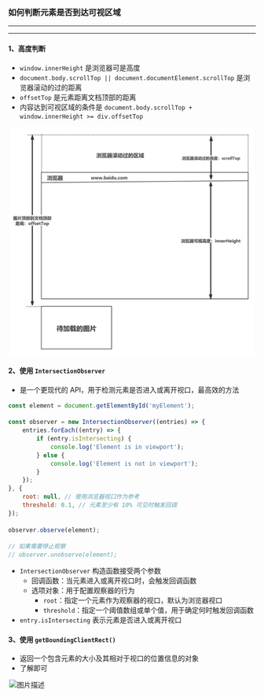 
### 如何判断元素是否到达可视区域

---
---

#### 1、高度判断

- `window.innerHeight` 是浏览器可是高度
- `document.body.scrollTop || document.documentElement.scrollTop` 是浏览器滚动的过的距离
- `offsetTop` 是元素距离文档顶部的距离
- 内容达到可视区域的条件是 `document.body.scrollTop + window.innerHeight >= div.offsetTop`

<img src="../static/c_15_1.png" alt="图片描述"  width="500" style="display: block; margin: 10px auto;">

#### 2、使用 `IntersectionObserver`

- 是一个更现代的 API，用于检测元素是否进入或离开视口，最高效的方法

```js
const element = document.getElementById('myElement');

const observer = new IntersectionObserver((entries) => {
    entries.forEach((entry) => {
        if (entry.isIntersecting) {
            console.log('Element is in viewport');
        } else {
            console.log('Element is not in viewport');
        }
    });
}, {
    root: null, // 使用浏览器视口作为参考
    threshold: 0.1, // 元素至少有 10% 可见时触发回调
});

observer.observe(element);

// 如果需要停止观察
// observer.unobserve(element);
```
- `IntersectionObserver` 构造函数接受两个参数
  - 回调函数：当元素进入或离开视口时，会触发回调函数
  - 选项对象：用于配置观察器的行为
    - `root`：指定一个元素作为观察器的视口，默认为浏览器视口
    - `threshold`：指定一个阈值数组或单个值，用于确定何时触发回调函数
- `entry.isIntersecting` 表示元素是否进入或离开视口

#### 3、使用 `getBoundingClientRect()`

- 返回一个包含元素的大小及其相对于视口的位置信息的对象
- 了解即可

<img src="../static/c_15_2.png" alt="图片描述"  width="500" style="display: block; margin: 10px auto;">
